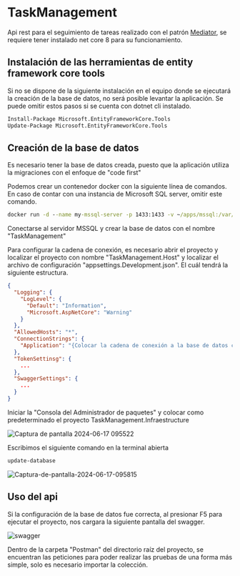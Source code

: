 # TaskManagement

Api rest para el seguimiento de tareas realizado con el patrón [Mediator]("https://es.wikipedia.org/wiki/Mediator_(patr%C3%B3n_de_dise%C3%B1o)"), se requiere tener instalado net core 8 para su funcionamiento.

## Instalación de las herramientas de entity framework core tools

Si no se dispone de la siguiente instalación en el equipo donde se ejecutará la creación de la base de datos, no será posible levantar la aplicación. Se puede omitir estos pasos si se cuenta con dotnet cli instalado.

```cmd
Install-Package Microsoft.EntityFrameworkCore.Tools
Update-Package Microsoft.EntityFrameworkCore.Tools
```

## Creación de la base de datos

Es necesario tener la base de datos creada, puesto que la aplicación utiliza la migraciones con el enfoque de "code first"

Podemos crear un contenedor docker con la siguiente línea de comandos. En caso de contar con una instancia de Microsoft SQL server, omitir este comando.

```cmd
docker run -d --name my-mssql-server -p 1433:1433 -v ~/apps/mssql:/var/lib/mssqlql/data -e ACCEPT_EULA=Y -e SA_PASSWORD=mssql1Ipw mcr.microsoft.com/mssql/server:2019-latest
```

Conectarse al servidor MSSQL y crear la base de datos con el nombre "TaskManagement"

Para configurar la cadena de conexión, es necesario abrir el proyecto y localizar el proyecto con nombre "TaskManagement.Host" y localizar el archivo de configuración "appsettings.Development.json". El cuál tendrá la siguiente estructura.

```json
{
  "Logging": {
    "LogLevel": {
      "Default": "Information",
      "Microsoft.AspNetCore": "Warning"
    }
  },
  "AllowedHosts": "*",
  "ConnectionStrings": {
    "Application": "{Colocar la cadena de conexión a la base de datos creada}"
  },
  "TokenSettinsg": {
	...
  },
  "SwaggerSettings": {
	...
  }
}
```

Iniciar la "Consola del Administrador de paquetes" y colocar como predeterminado el proyecto TaskManagement.Infraestructure

![Captura de pantalla 2024-06-17 095522](https://i.ibb.co/0260HqT/Captura-de-pantalla-2024-06-17-095522.png)

Escribimos el siguiente comando en la terminal abierta

```cmd
update-database
```

![Captura-de-pantalla-2024-06-17-095815](https://i.ibb.co/mGZQwYM/Captura-de-pantalla-2024-06-17-095815.png)

## Uso del api

Si la configuración de la base de datos fue correcta, al presionar F5 para ejecutar el proyecto, nos cargara la siguiente pantalla del swagger.

![swagger](https://i.ibb.co/WKR5nxp/image.png)



Dentro de la carpeta "Postman" del directorio raíz del proyecto, se encuentran las peticiones para poder realizar las pruebas de una forma más simple, solo es necesario importar la colección.
